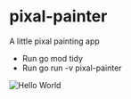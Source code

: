 # pixal-painter
A little pixal painting app

- Run go mod tidy
- Run go run -v pixal-painter

![Hello World]([http://url/to/img.png](https://github.com/charleszhang418/pixal-painter/blob/main/Helloworld.png)https://github.com/charleszhang418/pixal-painter/blob/main/Helloworld.png)
